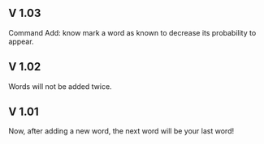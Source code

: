 ## V 1.03
Command Add: know
mark a word as known to decrease its probability to appear.
## V 1.02
Words will not be added twice.
## V 1.01
Now, after adding a new word, the next word will be your last word!
